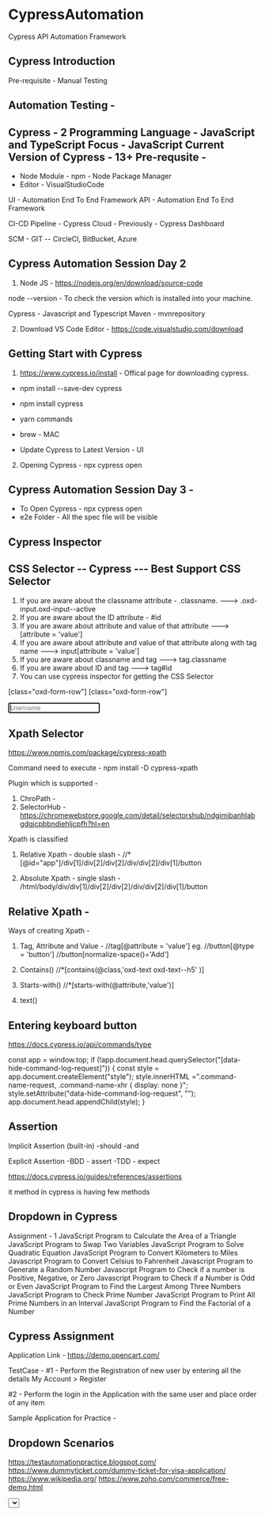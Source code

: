 # CypressAutomation
Cypress API Automation Framework


Cypress Introduction
--------------------

Pre-requisite - Manual Testing

Automation Testing - 
------------------

Cypress - 2 Programming Language - JavaScript and TypeScript
Focus - JavaScript
Current Version of Cypress - 13+
Pre-requsite - 
-------------

- Node Module - npm - Node Package Manager
- Editor - VisualStudioCode

UI - Automation End To End Framework
API - Automation End To End Framework

CI-CD Pipeline - Cypress Cloud - Previously - Cypress Dashboard

SCM - GIT -- CircleCI, BitBucket, Azure


Cypress Automation Session Day 2 
--------------------------------

1. Node JS - https://nodejs.org/en/download/source-code

node --version - To check the version which is installed into your machine.

Cypress - Javascript and Typescript
Maven - mvnrepository 

2. Download VS Code Editor - https://code.visualstudio.com/download

Getting Start with Cypress
--------------------------

1. https://www.cypress.io/install - Offical page for downloading cypress.

- npm install --save-dev cypress
- npm install cypress  

- yarn commands

- brew - MAC

- Update Cypress to Latest Version - UI


2. Opening Cypress - npx cypress open 


Cypress Automation Session Day 3 - 
--------------------------------

- To Open Cypress - npx cypress open
- e2e Folder - All the spec file will be visible 

Cypress Inspector
-----------------


CSS Selector -- Cypress --- Best Support CSS Selector
-----------------------------------------------------

1. If you are aware about the classname attribute - .classname. ---> .oxd-input.oxd-input--active
2. If you are aware about the ID attribute - #id
3. If you are aware about attribute and value of that attribute ---> [attribute = 'value']
4. If you are aware about attribute and value of that attribute along with tag name ---> 
input[attribute = 'value']
5. If you are aware about classname and tag ---> tag.classname
6. If you are aware about ID and tag ---> tag#id
7. You can use cypress inspector for getting the CSS Selector

[class="oxd-form-row"] [class="oxd-form-row"]

<input data-v-1f99f73c="" class="oxd-input oxd-input--active" name="username" placeholder="Username" autofocus="">


Xpath Selector 
--------------
https://www.npmjs.com/package/cypress-xpath

Command need to execute - npm install -D cypress-xpath

Plugin which is supported - 
1. ChroPath - 
2. SelectorHub - https://chromewebstore.google.com/detail/selectorshub/ndgimibanhlabgdgjcpbbndiehljcpfh?hl=en


Xpath is classified

1. Relative Xpath - double slash - //*[@id="app"]/div[1]/div[2]/div[2]/div/div[2]/div[1]/button

2. Absolute Xpath - single slash - /html/body/div/div[1]/div[2]/div[2]/div/div[2]/div[1]/button


Relative Xpath - 
--------------

Ways of creating Xpath - 

1. Tag, Attribute and Value - //tag[@attribute = 'value']
eg. //button[@type = 'button']
    //button[normalize-space()='Add']

2. Contains()
//*[contains(@class,'oxd-text oxd-text--h5' )]

3. Starts-with()
//*[starts-with(@attribute,'value')]

4. text()


Entering keyboard button
-----------------------

https://docs.cypress.io/api/commands/type


const app = window.top;
if (!app.document.head.querySelector("[data-hide-command-log-request]")) {
 const style = app.document.createElement("style");
 style.innerHTML =".command-name-request, .command-name-xhr { display: none }";
 style.setAttribute("data-hide-command-log-request", "");
 app.document.head.appendChild(style); 
}


Assertion
---------

Implicit Assertion (built-in)
 -should
 -and

Explicit Assertion 
 -BDD - assert
 -TDD - expect

 https://docs.cypress.io/guides/references/assertions


it method in cypress is having few methods


Dropdown in Cypress
-------------------

Assignment - 1
JavaScript Program to Calculate the Area of a Triangle
JavaScript Program to Swap Two Variables
JavaScript Program to Solve Quadratic Equation
JavaScript Program to Convert Kilometers to Miles
Javascript Program to Convert Celsius to Fahrenheit
Javascript Program to Generate a Random Number
Javascript Program to Check if a number is Positive, Negative, or Zero
Javascript Program to Check if a Number is Odd or Even
JavaScript Program to Find the Largest Among Three Numbers
JavaScript Program to Check Prime Number
JavaScript Program to Print All Prime Numbers in an Interval
JavaScript Program to Find the Factorial of a Number


Cypress Assignment
------------------
Application Link - https://demo.opencart.com/

TestCase -
#1 - Perform the Registration of new user by entering all the details 
My Account > Register

#2 - Perform the login in the Application with the same user and place order of any item

Sample Application for Practice - 

Dropdown Scenarios
------------------

https://testautomationpractice.blogspot.com/
https://www.dummyticket.com/dummy-ticket-for-visa-application/
https://www.wikipedia.org/
https://www.zoho.com/commerce/free-demo.html


<Select>
Mouse Operations
---------------

1. Mouse Hover
2. Double Click 
3. Right Click
4. Drag and Drop
5. Scrolling 

https://demo.opencart.com/. 
https://tutorialsninja.com/demo/
https://www.w3schools.com/tags/tryit.asp?filename=tryhtml5_ev_ondblclick3
http://swisnl.github.io/jQuery-contextMenu/demo.html
http://www.dhtmlgoodies.com/scripts/drag-drop-custom/demo-drag-drop-3.html
https://scroll.in/tag/Swiggy

Alerts in Cypress
-----------------


















































